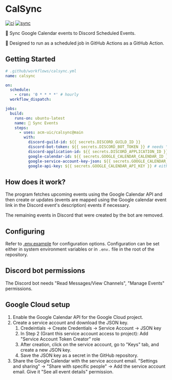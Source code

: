 # CalSync

[![ci](https://github.com/acm-uic/calsync/actions/workflows/ci.yml/badge.svg)](https://github.com/acm-uic/calsync/actions/workflows/ci.yml)
[![sync](https://github.com/acm-uic/calsync/actions/workflows/sync.yml/badge.svg)](https://github.com/acm-uic/calsync/actions/workflows/sync.yml)

🔁 Sync Google Calendar events to Discord Scheduled Events.

🤖 Designed to run as a scheduled job in GitHub Actions as a GitHub Action.

## Getting Started

```yml
# .github/workflows/calsync.yml
name: calsync

on:
  schedule:
    - cron: '0 * * * *' # hourly
  workflow_dispatch:

jobs:
  build:
    runs-on: ubuntu-latest
    name: 🔁 Sync Events
    steps:
      - uses: acm-uic/calsync@main
        with:
          discord-guild-id: ${{ secrets.DISCORD_GUILD_ID }}
          discord-bot-token: ${{ secrets.DISCORD_BOT_TOKEN }} # needs "bot" scope and "View Channels", "Manage Events", "Create Events" bot permissions. permissions=17600775980032
          discord-application-id: ${{ secrets.DISCORD_APPLICATION_ID }}
          google-calendar-id: ${{ secrets.GOOGLE_CALENDAR_CALENDAR_ID }}
          google-service-account-key-json: ${{ secrets.GOOGLE_CALENDAR_SERVICE_ACCOUNT_KEY_JSON }} # either use google-api-key or google-service-account-key-json
          google-api-key: ${{ secrets.GOOGLE_CALENDAR_API_KEY }} # either use google-api-key or google-service-account-key-json
```

## How does it work?

The program fetches upcoming events using the Google Calendar API and then create or updates (events are mapped using
the Google calendar event link in the Discord event's description) events if necessary.

The remaining events in Discord that were created by the bot are removed.

## Configuring

Refer to [.env.example](.env.example) for configuration options. Configuration can be set either in system environment
variables or in `.env.` file in the root of the repository.

## Discord bot permissions

The Discord bot needs "Read Messages/View Channels", "Manage Events" permissions.

## Google Cloud setup

1. Enable the Google Calendar API for the Google Cloud project.
2. Create a service account and download the JSON key.
   1. Credeintials -> Create Credentials -> Service Account -> JSON key
   2. In Step 2 (Grant this service account access to project): Add "Service Account Token Creator" role
   3. After creation, click on the service account, go to "Keys" tab, and create a new JSON key.
   4. Save the JSON key as a secret in the GitHub repository.
3. Share the Google Calendar with the service account email. "Settings and sharing" -> "Share with specific people" ->
   Add the service account email. Give it "See all event details" permission.
